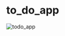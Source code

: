 # to_do_app

![todo_app](https://user-images.githubusercontent.com/55505500/181473722-6cc4f15b-5b28-4d89-8ae9-0e13b270d0cd.png)
